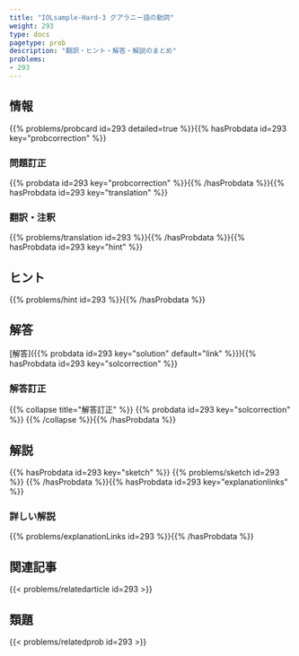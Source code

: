 ```yaml
---
title: "IOLsample-Hard-3 グアラニー語の動詞"
weight: 293
type: docs
pagetype: prob
description: "翻訳・ヒント・解答・解説のまとめ"
problems: 
- 293
---
```


## 情報

{{% problems/probcard id=293 detailed=true %}}{{% hasProbdata id=293 key="probcorrection" %}}

### 問題訂正

{{% probdata id=293 key="probcorrection" %}}{{% /hasProbdata %}}{{% hasProbdata id=293 key="translation" %}}

### 翻訳・注釈

{{% problems/translation id=293 %}}{{% /hasProbdata %}}{{% hasProbdata id=293 key="hint" %}}

## ヒント

{{% problems/hint id=293 %}}{{% /hasProbdata %}}

## 解答

[解答]({{% probdata id=293 key="solution" default="link" %}}){{% hasProbdata id=293 key="solcorrection" %}}

### 解答訂正

{{% collapse title="解答訂正" %}}
{{% probdata id=293 key="solcorrection" %}}
{{% /collapse %}}{{% /hasProbdata %}}

## 解説

{{% hasProbdata id=293 key="sketch" %}}
{{% problems/sketch id=293 %}}
{{% /hasProbdata %}}{{% hasProbdata id=293 key="explanationlinks" %}}

### 詳しい解説

{{% problems/explanationLinks id=293 %}}{{% /hasProbdata %}}

## 関連記事

{{< problems/relatedarticle id=293 >}}

## 類題

{{< problems/relatedprob id=293 >}}
